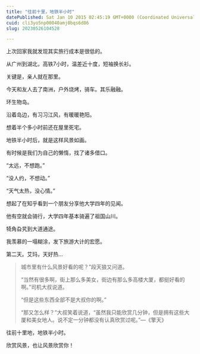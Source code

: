 ```yaml
---
title: "往前十里，地铁半小时"
datePublished: Sat Jan 10 2015 02:45:19 GMT+0000 (Coordinated Universal Time)
cuid: cli3yo5np00040amj0bqs6d86
slug: 20230526104528

---
```


上次回家我就发现其实旅行成本是很低的。

从广州到湖北，高铁7小时，温差近十度，短袖换长衫。

关键是，亲人就在那里。

今天和友人去了南洲，户外烧烤，骑车。其乐融融。

环生物岛。

沿着岛边，有习习江风，有暖暖艳阳。

想着半个多小时前还在屋里死宅。

地铁半小时后，就是这样风景如画。

有时候是我们为自己的懒惰，找了诸多借口。

“太远，不想跑。”

“没人约，不想动。”

“天气太热，没心情。”

想起了在知乎看到一个朋友分享他大学四年的见闻。

他有空就会骑行，大学四年基本骑遍了祖国山川。

犄角旮旯到大道通途。

我羡慕的一塌糊涂，发下旅游大计的宏愿。

第二天。艾玛，天好热...

> 城市里有什么风景好看的呢？”段天狼又问道。
> 
> “当然有很多啊，街上那么多美女，街边有那么多高楼大厦，都挺好看的啊。”司机大叔说道。
> 
> “但是这些东西全部不是大叔你的啊。”
> 
> “那又怎么样？”大叔笑着说道，“虽然我只能欣赏几分钟，但是拥有这些大厦和美女地人。说不定一分钟都没有认真欣赏过呢。”—《擎天》

往前十里地，地铁半小时。

欣赏风景，也让风景欣赏你！
